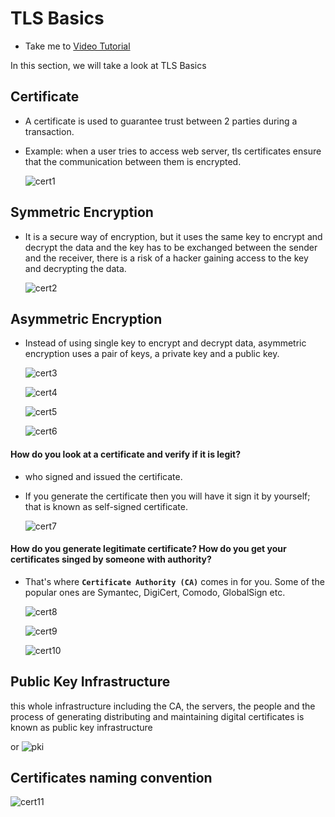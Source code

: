# TLS Basics
  - Take me to [Video Tutorial](https://kodekloud.com/courses/539883/lectures/9808254)
  
In this section, we will take a look at TLS Basics

## Certificate
- A certificate is used to guarantee trust between 2 parties during a transaction.
- Example: when a user tries to access web server, tls certificates ensure that the communication between them is encrypted.

  ![cert1](../../images/cert1.PNG)
  
  
## Symmetric Encryption
- It is a secure way of encryption, but it uses the same key to encrypt and decrypt the data and the key has to be exchanged between the sender and the receiver, there is a risk of a hacker gaining access to the key and decrypting the data.

  ![cert2](../../images/cert2.PNG)
  
## Asymmetric Encryption
- Instead of using single key to encrypt and decrypt data, asymmetric encryption uses a pair of keys, a private key and a public key.

  ![cert3](../../images/cert3.PNG)
  
  ![cert4](../../images/cert4.PNG)
  
  ![cert5](../../images/cert5.PNG)
  
  ![cert6](../../images/cert6.PNG)
  

#### How do you look at a certificate and verify if it is legit?
- who signed and issued the certificate.
- If you generate the certificate then you will have it sign it by yourself; that is known as self-signed certificate.

  ![cert7](../../images/cert7.PNG)
  
#### How do you generate legitimate certificate? How do you get your certificates singed by someone with authority?
- That's where **`Certificate Authority (CA)`** comes in for you. Some of the popular ones are Symantec, DigiCert, Comodo, GlobalSign etc.

  ![cert8](../../images/cert8.PNG)
  
  ![cert9](../../images/cert9.PNG)
  
  ![cert10](../../images/cert10.PNG)
  
## Public Key Infrastructure
this whole infrastructure including the CA, the servers, the people and the
process of generating distributing and maintaining digital certificates is known as public key infrastructure

or 
   ![pki](../../images/pki.PNG)
   
## Certificates naming convention

  ![cert11](../../images/cert11.PNG)
  
  

  
   

  
  
  

  
  
  
  
  
  

  
  
